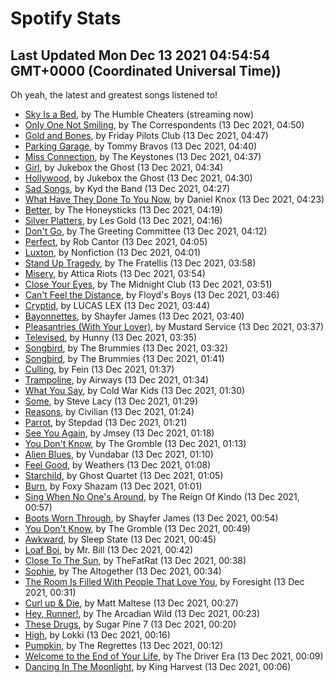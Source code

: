 
# Spotify Stats
## Last Updated Mon Dec 13 2021 04:54:54 GMT+0000 (Coordinated Universal Time))

Oh yeah, the latest and greatest songs listened to!

- [Sky Is a Bed](https://www.last.fm/music/The+Humble+Cheaters/_/Sky+Is+a+Bed), by The Humble Cheaters (streaming now)
- [Only One Not Smiling](https://www.last.fm/music/The+Correspondents/_/Only+One+Not+Smiling), by The Correspondents (13 Dec 2021, 04:50)
- [Gold and Bones](https://www.last.fm/music/Friday+Pilots+Club/_/Gold+and+Bones), by Friday Pilots Club (13 Dec 2021, 04:47)
- [Parking Garage](https://www.last.fm/music/Tommy+Bravos/_/Parking+Garage), by Tommy Bravos (13 Dec 2021, 04:40)
- [Miss Connection](https://www.last.fm/music/The+Keystones/_/Miss+Connection), by The Keystones (13 Dec 2021, 04:37)
- [Girl](https://www.last.fm/music/Jukebox+the+Ghost/_/Girl), by Jukebox the Ghost (13 Dec 2021, 04:34)
- [Hollywood](https://www.last.fm/music/Jukebox+the+Ghost/_/Hollywood), by Jukebox the Ghost (13 Dec 2021, 04:30)
- [Sad Songs](https://www.last.fm/music/Kyd+the+Band/_/Sad+Songs), by Kyd the Band (13 Dec 2021, 04:27)
- [What Have They Done To You Now](https://www.last.fm/music/Daniel+Knox/_/What+Have+They+Done+To+You+Now), by Daniel Knox (13 Dec 2021, 04:23)
- [Better](https://www.last.fm/music/The+Honeysticks/_/Better), by The Honeysticks (13 Dec 2021, 04:19)
- [Silver Platters](https://www.last.fm/music/Les+Gold/_/Silver+Platters), by Les Gold (13 Dec 2021, 04:16)
- [Don't Go](https://www.last.fm/music/The+Greeting+Committee/_/Don%27t+Go), by The Greeting Committee (13 Dec 2021, 04:12)
- [Perfect](https://www.last.fm/music/Rob+Cantor/_/Perfect), by Rob Cantor (13 Dec 2021, 04:05)
- [Luxton](https://www.last.fm/music/Nonfiction/_/Luxton), by Nonfiction (13 Dec 2021, 04:01)
- [Stand Up Tragedy](https://www.last.fm/music/The+Fratellis/_/Stand+Up+Tragedy), by The Fratellis (13 Dec 2021, 03:58)
- [Misery](https://www.last.fm/music/Attica+Riots/_/Misery), by Attica Riots (13 Dec 2021, 03:54)
- [Close Your Eyes](https://www.last.fm/music/The+Midnight+Club/_/Close+Your+Eyes), by The Midnight Club (13 Dec 2021, 03:51)
- [Can't Feel the Distance](https://www.last.fm/music/Floyd%27s+Boys/_/Can%27t+Feel+the+Distance), by Floyd's Boys (13 Dec 2021, 03:46)
- [Cryptid](https://www.last.fm/music/LUCAS+LEX/_/Cryptid), by LUCAS LEX (13 Dec 2021, 03:44)
- [Bayonnettes](https://www.last.fm/music/Shayfer+James/_/Bayonnettes), by Shayfer James (13 Dec 2021, 03:40)
- [Pleasantries (With Your Lover)](https://www.last.fm/music/Mustard+Service/_/Pleasantries+(With+Your+Lover)), by Mustard Service (13 Dec 2021, 03:37)
- [Televised](https://www.last.fm/music/Hunny/_/Televised), by Hunny (13 Dec 2021, 03:35)
- [Songbird](https://www.last.fm/music/The+Brummies/_/Songbird), by The Brummies (13 Dec 2021, 03:32)
- [Songbird](https://www.last.fm/music/The+Brummies/_/Songbird), by The Brummies (13 Dec 2021, 01:41)
- [Culling](https://www.last.fm/music/Fein/_/Culling), by Fein (13 Dec 2021, 01:37)
- [Trampoline](https://www.last.fm/music/Airways/_/Trampoline), by Airways (13 Dec 2021, 01:34)
- [What You Say](https://www.last.fm/music/Cold+War+Kids/_/What+You+Say), by Cold War Kids (13 Dec 2021, 01:30)
- [Some](https://www.last.fm/music/Steve+Lacy/_/Some), by Steve Lacy (13 Dec 2021, 01:29)
- [Reasons](https://www.last.fm/music/Civilian/_/Reasons), by Civilian (13 Dec 2021, 01:24)
- [Parrot](https://www.last.fm/music/Stepdad/_/Parrot), by Stepdad (13 Dec 2021, 01:21)
- [See You Again](https://www.last.fm/music/Jmsey/_/See+You+Again), by Jmsey (13 Dec 2021, 01:18)
- [You Don't Know](https://www.last.fm/music/The+Gromble/_/You+Don%27t+Know), by The Gromble (13 Dec 2021, 01:13)
- [Alien Blues](https://www.last.fm/music/Vundabar/_/Alien+Blues), by Vundabar (13 Dec 2021, 01:10)
- [Feel Good](https://www.last.fm/music/Weathers/_/Feel+Good), by Weathers (13 Dec 2021, 01:08)
- [Starchild](https://www.last.fm/music/Ghost+Quartet/_/Starchild), by Ghost Quartet (13 Dec 2021, 01:05)
- [Burn](https://www.last.fm/music/Foxy+Shazam/_/Burn), by Foxy Shazam (13 Dec 2021, 01:01)
- [Sing When No One's Around](https://www.last.fm/music/The+Reign+Of+Kindo/_/Sing+When+No+One%27s+Around), by The Reign Of Kindo (13 Dec 2021, 00:57)
- [Boots Worn Through](https://www.last.fm/music/Shayfer+James/_/Boots+Worn+Through), by Shayfer James (13 Dec 2021, 00:54)
- [You Don't Know](https://www.last.fm/music/The+Gromble/_/You+Don%27t+Know), by The Gromble (13 Dec 2021, 00:49)
- [Awkward](https://www.last.fm/music/Sleep+State/_/Awkward), by Sleep State (13 Dec 2021, 00:45)
- [Loaf Boi](https://www.last.fm/music/Mr.+Bill/_/Loaf+Boi), by Mr. Bill (13 Dec 2021, 00:42)
- [Close To The Sun](https://www.last.fm/music/TheFatRat/_/Close+To+The+Sun), by TheFatRat (13 Dec 2021, 00:38)
- [Sophie](https://www.last.fm/music/The+Altogether/_/Sophie), by The Altogether (13 Dec 2021, 00:34)
- [The Room Is Filled With People That Love You](https://www.last.fm/music/Foresight/_/The+Room+Is+Filled+With+People+That+Love+You), by Foresight (13 Dec 2021, 00:31)
- [Curl up & Die](https://www.last.fm/music/Matt+Maltese/_/Curl+up+&+Die), by Matt Maltese (13 Dec 2021, 00:27)
- [Hey, Runner!](https://www.last.fm/music/The+Arcadian+Wild/_/Hey,+Runner!), by The Arcadian Wild (13 Dec 2021, 00:23)
- [These Drugs](https://www.last.fm/music/Sugar+Pine+7/_/These+Drugs), by Sugar Pine 7 (13 Dec 2021, 00:20)
- [High](https://www.last.fm/music/Lokki/_/High), by Lokki (13 Dec 2021, 00:16)
- [Pumpkin](https://www.last.fm/music/The+Regrettes/_/Pumpkin), by The Regrettes (13 Dec 2021, 00:12)
- [Welcome to the End of Your Life](https://www.last.fm/music/The+Driver+Era/_/Welcome+to+the+End+of+Your+Life), by The Driver Era (13 Dec 2021, 00:09)
- [Dancing In The Moonlight](https://www.last.fm/music/King+Harvest/_/Dancing+In+The+Moonlight), by King Harvest (13 Dec 2021, 00:06)
